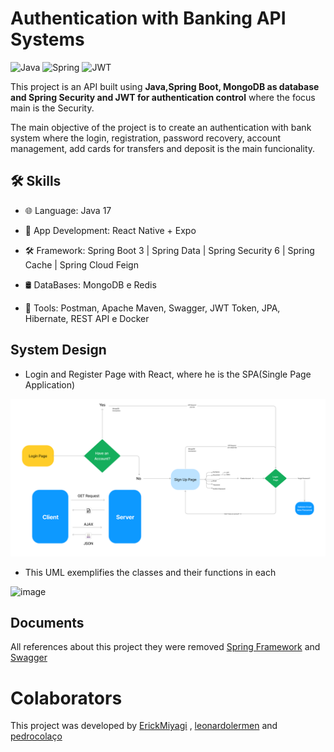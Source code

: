 # Authentication with Banking API Systems

![Java](https://img.shields.io/badge/java-%23ED8B00.svg?style=for-the-badge&logo=openjdk&logoColor=white)
![Spring](https://img.shields.io/badge/spring-%236DB33F.svg?style=for-the-badge&logo=spring&logoColor=white)
![JWT](https://img.shields.io/badge/JWT-black?style=for-the-badge&logo=JSON%20web%20tokens)

This project is an API built using **Java,Spring Boot, MongoDB as database and Spring Security and JWT for authentication control** where the focus main is the Security.

The main objective of the project is to create an authentication with bank system where the login, registration, password recovery, account management, add cards for transfers and deposit is the main funcionality. 
## 🛠 Skills

- 🌐 Language: Java 17

- 📱 App Development: React Native + Expo

- 🛠 Framework: Spring Boot 3 | Spring Data | Spring Security 6 | Spring Cache | Spring Cloud Feign

- 🛢️ DataBases: MongoDB e Redis
  
- 🔧 Tools: Postman, Apache Maven, Swagger, JWT Token, JPA, Hibernate, REST API e Docker


## System Design

- Login and Register Page with React, where he is the SPA(Single Page Application)  

![image](Diagram.png)


- This UML exemplifies the classes and their functions in each

![image](https://github.com/ErickMiyagi/Auth-System/assets/90419609/ed0fbf09-87f6-4d41-b426-1b47047eb5ef)


## Documents

All references about this project they were removed [Spring Framework](https://glysns.gitbook.io/spring-framework/) and [Swagger](https://www.bezkoder.com/spring-boot-swagger-3/)

# Colaborators

This project was developed by 
<a href="https://www.linkedin.com/in/erick-miyagi-310016258/" target="blank"/>ErickMiyagi</a> ,
<a href="https://www.linkedin.com/in/leonardo-lermen-768769242/" target="blank"/>leonardolermen</a> and
<a href="https://www.linkedin.com/in/pedro-cola%C3%A7o-929097302/">pedrocolaço</a>


